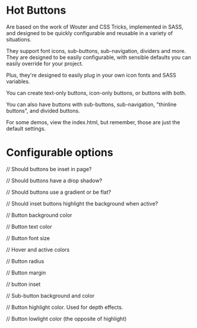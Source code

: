 Hot Buttons
=================

Are based on the work of Wouter and CSS Tricks, implemented in SASS, and designed to be quickly configurable and reusable in a variety of situations.

They support font icons, sub-buttons, sub-navigation, dividers and more. They are designed to be easily configurable, with sensible defaults you can easily override for your project.

Plus, they're designed to easily plug in your own icon fonts and SASS variables.

You can create text-only buttons, icon-only buttons, or buttons with both. 

You can also have buttons with sub-buttons, sub-navigation, "thinline buttons", and divided buttons.

For some demos, view the index.html, but remember, those are just the default settings.



Configurable options
====================

// Should buttons be inset in page?

// Should buttons have a drop shadow?

// Should buttons use a gradient or be flat?

// Should inset buttons highlight the background when active?

// Button background color

// Button text color

// Button font size  

// Hover and active colors

// Button radius

// Button margin

// button inset

// Sub-button background and color

// Button highlight color. Used for depth effects.

// Button lowlight color (the opposite of highlight)
